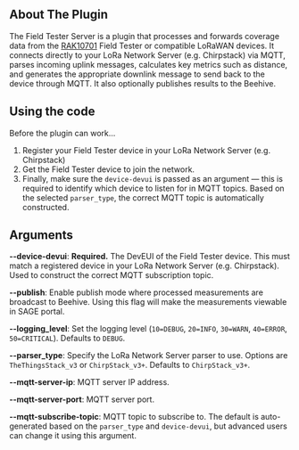 ## About The Plugin

The Field Tester Server is a plugin that processes and forwards coverage data from the [RAK10701]((https://store.rakwireless.com/products/field-tester-for-lorawan-rak10701)) Field Tester or compatible LoRaWAN devices. It connects directly to your LoRa Network Server (e.g. Chirpstack) via MQTT, parses incoming uplink messages, calculates key metrics such as distance, and generates the appropriate downlink message to send back to the device through MQTT. It also optionally publishes results to the Beehive.

## Using the code

Before the plugin can work...
1) Register your Field Tester device in your LoRa Network Server (e.g. Chirpstack)
2) Get the Field Tester device to join the network.
2) Finally, make sure the `device-devui` is passed as an argument — this is required to identify which device to listen for in MQTT topics. Based on the selected `parser_type`, the correct MQTT topic is automatically constructed.

## Arguments

**--device-devui**: **Required.** The DevEUI of the Field Tester device. This must match a registered device in your LoRa Network Server (e.g. Chirpstack). Used to construct the correct MQTT subscription topic.

**--publish**: Enable publish mode where processed measurements are broadcast to Beehive. Using this flag will make the measurements viewable in SAGE portal.

**--logging_level**: Set the logging level (`10=DEBUG`, `20=INFO`, `30=WARN`, `40=ERROR`, `50=CRITICAL`). Defaults to `DEBUG`.

**--parser_type**: Specify the LoRa Network Server parser to use. Options are `TheThingsStack_v3` or `ChirpStack_v3+`. Defaults to `ChirpStack_v3+`.

**--mqtt-server-ip**: MQTT server IP address.

**--mqtt-server-port**: MQTT server port.

**--mqtt-subscribe-topic**: MQTT topic to subscribe to. The default is auto-generated based on the `parser_type` and `device-devui`, but advanced users can change it using this argument.
